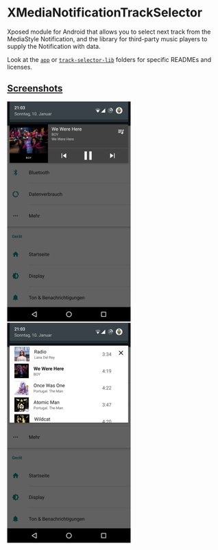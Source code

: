# XMediaNotificationTrackSelector
Xposed module for Android that allows you to select next track from the MediaStyle Notification, 
and the library for third-party music players to supply the Notification with data.

Look at the [`app`](https://github.com/Maxr1998/XMediaNotificationTrackSelector/tree/master/app) or [`track-selector-lib`](https://github.com/Maxr1998/XMediaNotificationTrackSelector/tree/master/track-selector-lib) folders for specific READMEs and licenses.


## [Screenshots](https://github.com/Maxr1998/XMediaNotificationTrackSelector/tree/master/Screenshots)
<img src="https://raw.githubusercontent.com/Maxr1998/XMediaNotificationTrackSelector/master/Screenshots/Notification.png" width="288" height="512">
<img src="https://raw.githubusercontent.com/Maxr1998/XMediaNotificationTrackSelector/master/Screenshots/Notification_expanded.png" width="288" height="512">
